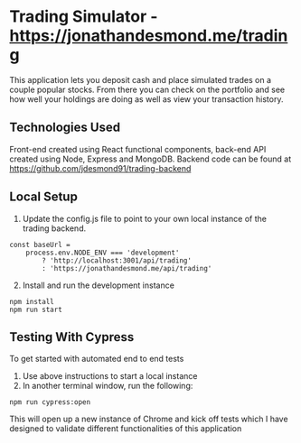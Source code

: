 # Trading Simulator - https://jonathandesmond.me/trading

This application lets you deposit cash and place simulated trades on a couple popular stocks. From there you can check on the portfolio and see how well your holdings are doing as well as view your transaction history.

## Technologies Used

Front-end created using React functional components, back-end API created using Node, Express and MongoDB. Backend code can be found at https://github.com/jdesmond91/trading-backend

## Local Setup

1. Update the config.js file to point to your own local instance of the trading backend.

~~~
const baseUrl =
	process.env.NODE_ENV === 'development'
		? 'http://localhost:3001/api/trading'
		: 'https://jonathandesmond.me/api/trading'
~~~

2. Install and run the development instance

~~~
npm install
npm run start
~~~

## Testing With Cypress

To get started with automated end to end tests 

1. Use above instructions to start a local instance
2. In another terminal window, run the following:

~~~
npm run cypress:open
~~~

This will open up a new instance of Chrome and kick off tests which I have designed to validate different functionalities of this application
